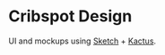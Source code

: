 # Cribspot Design

UI and mockups using [Sketch](https://www.sketchapp.com/) + [Kactus](https://kactus.io/).

